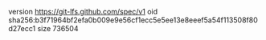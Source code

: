 version https://git-lfs.github.com/spec/v1
oid sha256:b3f71964bf2efa0b009e9e56cf1ecc5e5ee13e8eeef5a54f113508f80d27ecc1
size 736504

